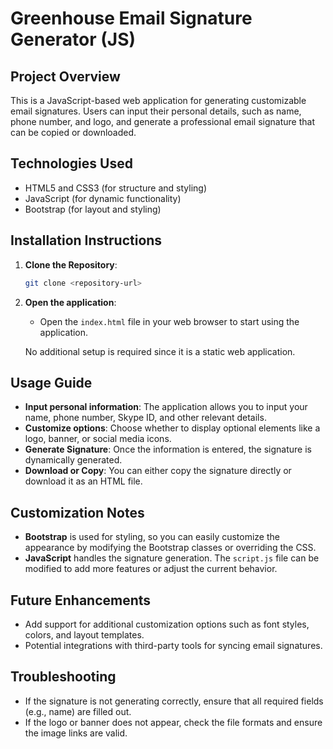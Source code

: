 
# Greenhouse Email Signature Generator (JS)

## Project Overview
This is a JavaScript-based web application for generating customizable email signatures. Users can input their personal details, such as name, phone number, and logo, and generate a professional email signature that can be copied or downloaded.

## Technologies Used
- HTML5 and CSS3 (for structure and styling)
- JavaScript (for dynamic functionality)
- Bootstrap (for layout and styling)

## Installation Instructions

1. **Clone the Repository**:
   ```bash
   git clone <repository-url>
   ```

2. **Open the application**:
   - Open the `index.html` file in your web browser to start using the application.
   
   No additional setup is required since it is a static web application.

## Usage Guide

- **Input personal information**: The application allows you to input your name, phone number, Skype ID, and other relevant details.
- **Customize options**: Choose whether to display optional elements like a logo, banner, or social media icons.
- **Generate Signature**: Once the information is entered, the signature is dynamically generated.
- **Download or Copy**: You can either copy the signature directly or download it as an HTML file.

## Customization Notes
- **Bootstrap** is used for styling, so you can easily customize the appearance by modifying the Bootstrap classes or overriding the CSS.
- **JavaScript** handles the signature generation. The `script.js` file can be modified to add more features or adjust the current behavior.

## Future Enhancements
- Add support for additional customization options such as font styles, colors, and layout templates.
- Potential integrations with third-party tools for syncing email signatures.

## Troubleshooting
- If the signature is not generating correctly, ensure that all required fields (e.g., name) are filled out.
- If the logo or banner does not appear, check the file formats and ensure the image links are valid.

